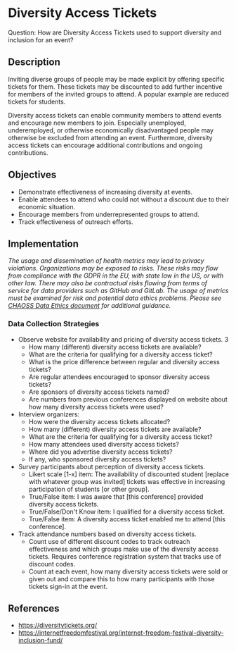 # Diversity Access Tickets

Question: How are Diversity Access Tickets used to support diversity and inclusion for an event?


## Description

Inviting diverse groups of people may be made explicit by offering specific tickets for them. These tickets may be discounted to add further incentive for members of the invited groups to attend. A popular example are reduced tickets for students.

Diversity access tickets can enable community members to attend events and encourage new members to join. Especially unemployed, underemployed, or otherwise economically disadvantaged people may otherwise be excluded from attending an event. Furthermore, diversity access tickets can encourage additional contributions and ongoing contributions.


## Objectives

- Demonstrate effectiveness of increasing diversity at events.
- Enable attendees to attend who could not without a discount due to their economic situation.
- Encourage members from underrepresented groups to attend.
- Track effectiveness of outreach efforts.

## Implementation 
*The usage and dissemination of health metrics may lead to privacy violations. Organizations may be exposed to risks. These risks may flow from compliance with the GDPR in the EU, with state law in the US, or with other law. There may also be contractual risks flowing from terms of service for data providers such as GitHub and GitLab. The usage of metrics must be examined for risk and potential data ethics problems. Please see [CHAOSS Data Ethics document](https://github.com/chaoss/community/blob/main/data-use-statement.md) for additional guidance.*

### Data Collection Strategies

- Observe website for availability and pricing of diversity access tickets.  3
  - How many (different) diversity access tickets are available?
  - What are the criteria for qualifying for a diversity access ticket?
  - What is the price difference between regular and diversity access tickets?
  - Are regular attendees encouraged to sponsor diversity access tickets?
  - Are sponsors of diversity access tickets named?
  - Are numbers from previous conferences displayed on website about how many diversity access tickets were used?
- Interview organizers:  
  - How were the diversity access tickets allocated?
  - How many (different) diversity access tickets are available?
  - What are the criteria for qualifying for a diversity access ticket?
  - How many attendees used diversity access tickets?
  - Where did you advertise diversity access tickets?
  - If any, who sponsored diversity access tickets?
- Survey participants about perception of diversity access tickets.  
  - Likert scale [1-x] item: The availability of discounted student [replace with whatever group was invited] tickets was effective in increasing participation of students [or other group].
  - True/False item: I was aware that [this conference] provided diversity access tickets.
  - True/False/Don't Know item: I qualified for a diversity access ticket.
  - True/False item: A diversity access ticket enabled me to attend [this conference].
- Track attendance numbers based on diversity access tickets.  
  - Count use of different discount codes to track outreach effectiveness and which groups make use of the diversity access tickets. Requires conference registration system that tracks use of discount codes.
  - Count at each event, how many diversity access tickets were sold or given out and compare this to how many participants with those tickets sign-in at the event.
  
## References

- https://diversitytickets.org/
- https://internetfreedomfestival.org/internet-freedom-festival-diversity-inclusion-fund/
